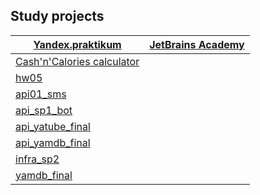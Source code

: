 ## Study projects

[**Yandex.praktikum**](https://praktikum.yandex.ru/profile/backend-developer/) | [**JetBrains Academy**](https://hyperskill.org/")
--- | --- 
[Cash'n'Calories calculator](https://github.com/khmaker/hw_python_oop) |  
[hw05](https://github.com/khmaker/hw05_final) |
[api01_sms](https://github.com/khmaker/api_01_sms) |
[api_sp1_bot](https://github.com/khmaker/api_sp1_bot) |
[api_yatube_final](https://github.com/khmaker/api_final_yatube) |
[api_yamdb_final](https://github.com/khmaker/api_yamdb) |
[infra_sp2](https://github.com/khmaker/infra_sp2) |
[yamdb_final](https://github.com/khmaker/yamdb_final) |
